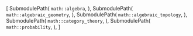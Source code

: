 [
    SubmodulePath(
        `math::algebra`,
    ),
    SubmodulePath(
        `math::algebraic_geometry`,
    ),
    SubmodulePath(
        `math::algebraic_topology`,
    ),
    SubmodulePath(
        `math::category_theory`,
    ),
    SubmodulePath(
        `math::probability`,
    ),
]